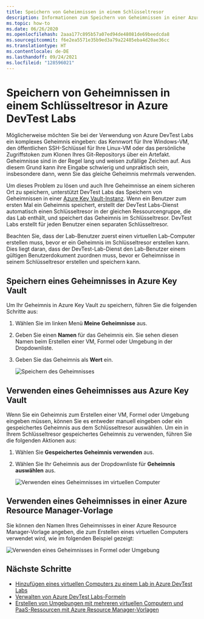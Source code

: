 ```yaml
---
title: Speichern von Geheimnissen in einem Schlüsseltresor
description: Informationen zum Speichern von Geheimnissen in einer Azure Key Vault-Instanz und zu deren Verwendung beim Erstellen einer VM, Formel oder Umgebung.
ms.topic: how-to
ms.date: 06/26/2020
ms.openlocfilehash: 2aaa177c895b57a07ed94de48081de69beedcda8
ms.sourcegitcommit: f6e2ea5571e35b9ed3a79a22485eba4d20ae36cc
ms.translationtype: HT
ms.contentlocale: de-DE
ms.lasthandoff: 09/24/2021
ms.locfileid: "128596021"
---
```

# <a name="store-secrets-in-a-key-vault-in-azure-devtest-labs"></a>Speichern von Geheimnissen in einem Schlüsseltresor in Azure DevTest Labs
Möglicherweise möchten Sie bei der Verwendung von Azure DevTest Labs ein komplexes Geheimnis eingeben: das Kennwort für Ihre Windows-VM, den öffentlichen SSH-Schlüssel für Ihre Linux-VM oder das persönliche Zugriffstoken zum Klonen Ihres Git-Repositorys über ein Artefakt. Geheimnisse sind in der Regel lang und weisen zufällige Zeichen auf. Aus diesem Grund kann ihre Eingabe schwierig und unpraktisch sein, insbesondere dann, wenn Sie das gleiche Geheimnis mehrmals verwenden.

Um dieses Problem zu lösen und auch Ihre Geheimnisse an einem sicheren Ort zu speichern, unterstützt DevTest Labs das Speichern von Geheimnissen in einer [Azure Key Vault-Instanz](../key-vault/general/overview.md). Wenn ein Benutzer zum ersten Mal ein Geheimnis speichert, erstellt der DevTest Labs-Dienst automatisch einen Schlüsseltresor in der gleichen Ressourcengruppe, die das Lab enthält, und speichert das Geheimnis im Schlüsseltresor. DevTest Labs erstellt für jeden Benutzer einen separaten Schlüsseltresor. 

Beachten Sie, dass der Lab-Benutzer zuerst einen virtuellen Lab-Computer erstellen muss, bevor er ein Geheimnis im Schlüsseltresor erstellen kann. Dies liegt daran, dass der DevTest-Lab-Dienst den Lab-Benutzer einem gültigen Benutzerdokument zuordnen muss, bevor er Geheimnisse in seinem Schlüsseltresor erstellen und speichern kann. 


## <a name="save-a-secret-in-azure-key-vault"></a>Speichern eines Geheimnisses in Azure Key Vault
Um Ihr Geheimnis in Azure Key Vault zu speichern, führen Sie die folgenden Schritte aus:

1. Wählen Sie im linken Menü **Meine Geheimnisse** aus.
2. Geben Sie einen **Namen** für das Geheimnis ein. Sie sehen diesen Namen beim Erstellen einer VM, Formel oder Umgebung in der Dropdownliste. 
3. Geben Sie das Geheimnis als **Wert** ein.

    ![Speichern des Geheimnisses](media/devtest-lab-store-secrets-in-key-vault/store-secret.png)

## <a name="use-a-secret-from-azure-key-vault"></a>Verwenden eines Geheimnisses aus Azure Key Vault
Wenn Sie ein Geheimnis zum Erstellen einer VM, Formel oder Umgebung eingeben müssen, können Sie es entweder manuell eingeben oder ein gespeichertes Geheimnis aus dem Schlüsseltresor auswählen. Um ein in Ihrem Schlüsseltresor gespeichertes Geheimnis zu verwenden, führen Sie die folgenden Aktionen aus:

1. Wählen Sie **Gespeichertes Geheimnis verwenden** aus. 
2. Wählen Sie Ihr Geheimnis aus der Dropdownliste für **Geheimnis auswählen** aus. 

    ![Verwenden eines Geheimnisses im virtuellen Computer](media/devtest-lab-store-secrets-in-key-vault/secret-store-pick-a-secret.png)

## <a name="use-a-secret-in-an-azure-resource-manager-template"></a>Verwenden eines Geheimnisses in einer Azure Resource Manager-Vorlage
Sie können den Namen Ihres Geheimnisses in einer Azure Resource Manager-Vorlage angeben, die zum Erstellen eines virtuellen Computers verwendet wird, wie im folgenden Beispiel gezeigt:

![Verwenden eines Geheimnisses in Formel oder Umgebung](media/devtest-lab-store-secrets-in-key-vault/secret-store-arm-template.png)

## <a name="next-steps"></a>Nächste Schritte

- [Hinzufügen eines virtuellen Computers zu einem Lab in Azure DevTest Labs](devtest-lab-add-vm.md) 
- [Verwalten von Azure DevTest Labs-Formeln](devtest-lab-manage-formulas.md)
- [Erstellen von Umgebungen mit mehreren virtuellen Computern und PaaS-Ressourcen mit Azure Resource Manager-Vorlagen](devtest-lab-create-environment-from-arm.md)
